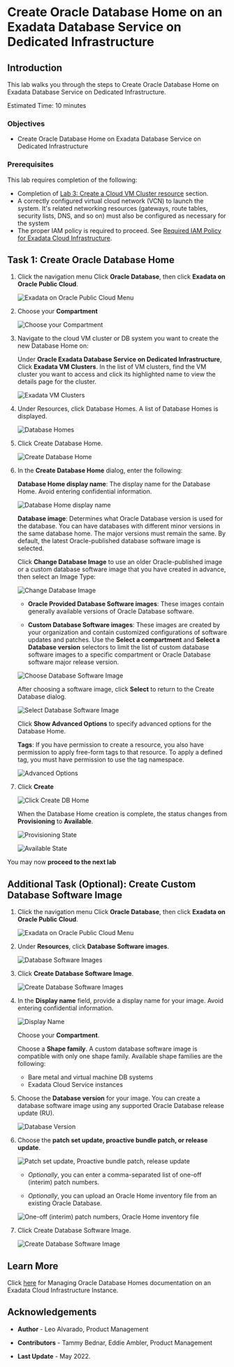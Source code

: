 
<!-- Updated April 5, 2022 -->

# Create Oracle Database Home on an Exadata Database Service on Dedicated Infrastructure


## Introduction

This lab walks you through the steps to Create Oracle Database Home on Exadata Database Service on Dedicated Infrastructure.


Estimated Time: 10 minutes



### Objectives

-   Create Oracle Database Home on Exadata Database Service on Dedicated Infrastructure


### Prerequisites

This lab requires completion of the following:

* Completion of [Lab 3: Create a Cloud VM Cluster resource](?lab=lab3-create-cloud-vmcluster) section.
* A correctly configured virtual cloud network (VCN) to launch the system. It's related networking resources (gateways, route tables, security lists, DNS, and so on) must also be configured as necessary for the system
* The proper IAM policy is required to proceed. See [Required IAM Policy for Exadata Cloud Infrastructure](https://docs.oracle.com/en-us/iaas/exadatacloud/exacs/preparing-for-ecc-deployment.html#GUID-EA03F7BC-7D8E-4177-AFF4-615F71C390CD).





## Task 1: Create Oracle Database Home


1.  Click the navigation menu Click **Oracle Database**, then click **Exadata on Oracle Public Cloud**.

    ![Exadata on Oracle Public Cloud Menu](./images/exadb-d-menu.png " ")

2.  Choose your **Compartment**

    ![Choose your Compartment](./images/choose-compartment.png " ")


3.  Navigate to the cloud VM cluster or DB system you want to create the new Database Home on:

    Under **Oracle Exadata Database Service on Dedicated Infrastructure**, Click **Exadata VM Clusters**. In the list of VM clusters, find the VM cluster you want to access and click its highlighted name to view the details page for the cluster.

    ![Exadata VM Clusters](./images/exavmclusters.png " ")

4.  Under Resources, click Database Homes. A list of Database Homes is displayed.

    ![Database Homes](./images/dbhomelist.png " ")

5.  Click Create Database Home.

    ![Create Database Home](./images/create-dbhome.png " ")

6.  In the **Create Database Home** dialog, enter the following:

    **Database Home display name**: The display name for the Database Home. Avoid entering confidential information.

    ![Database Home display name](./images/dbhome-display-name.png " ")

    **Database image**: Determines what Oracle Database version is used for the database. You can have databases with different minor versions in the same database home. The major versions must remain the same. By default, the latest Oracle-published database software image is selected.

    Click **Change Database Image** to use an older Oracle-published image or a custom database software image that you have created in advance, then select an Image Type:

    ![Change Database Image](./images/change-db-image.png " ")

    * **Oracle Provided Database Software images**: These images contain generally available versions of Oracle Database software.

    * **Custom Database Software images**: These images are created by your organization and contain customized configurations of software updates and patches. Use the **Select a compartment** and **Select a Database version** selectors to limit the list of custom database software images to a specific compartment or Oracle Database software major release version.

    ![Choose Database Software Image](./images/choose-db-software-image.png " ")

       After choosing a software image, click **Select** to return to the Create Database dialog.

    ![Select Database Software Image](./images/select-db-software-image.png " ")

    Click **Show Advanced Options** to specify advanced options for the Database Home.

       **Tags**: If you have permission to create a resource, you also have permission to apply free-form tags to that resource. To apply a defined tag, you must have permission to use the tag namespace.

       ![Advanced Options](./images/advanced-options.png " ")

7. Click **Create**

   ![Click Create DB Home](./images/click-create-dbhome.png " ")


   When the Database Home creation is complete, the status changes from **Provisioning** to **Available**.

   ![Provisioning State](./images/provisioning-state.png " ")

   ![Available State](./images/available-state.png " ")


You may now **proceed to the next lab**

## Additional Task (Optional): Create Custom Database Software Image


1.  Click the navigation menu Click **Oracle Database**, then click **Exadata on Oracle Public Cloud**.

    ![Exadata on Oracle Public Cloud Menu](./images/exadb-d-menu.png " ")

2.  Under **Resources**, click **Database Software images**.

    ![Database Software Images](./images/db-software-images.png " ")

3.  Click **Create Database Software Image**.

    ![Create Database Software Images](./images/create-db-sw-images.png " ")

4.  In the **Display name** field, provide a display name for your image. Avoid entering confidential information.

    ![Display Name](./images/db-sw-image-display-name.png " ")

    Choose your **Compartment**.

    Choose a **Shape family**. A custom database software image is compatible with only one shape family. Available shape families are
    the following:

       * Bare metal and virtual machine DB systems
       * Exadata Cloud Service instances

5.  Choose the **Database version** for your image. You can create a database software image using any supported Oracle Database release
    update (RU).

    ![Database Version](./images/dbversion.png " ")

6.  Choose the **patch set update, proactive bundle patch, or release update**.

    ![Patch set update, Proactive bundle patch, release update](./images/psu.png " ")

       * *Optionally*, you can enter a comma-separated list of one-off (interim) patch numbers.

       * *Optionally*, you can upload an Oracle Home inventory file from an existing Oracle Database.

    ![One-off (interim) patch numbers, Oracle Home inventory file](./images/interim-one-off-patch.png " ")

7.  Click Create Database Software Image.

    ![Create Database Software Image](./images/create-dbsw-image.png " ")


## Learn More

Click [here](https://docs.oracle.com/en-us/iaas/exadatacloud/exacs/ecs-manage-dbhomes.html) for Managing Oracle Database Homes documentation on an Exadata Cloud Infrastructure Instance.


## Acknowledgements

* **Author** - Leo Alvarado, Product Management

* **Contributors** - Tammy Bednar, Eddie Ambler, Product Management

* **Last Update** - May 2022.
